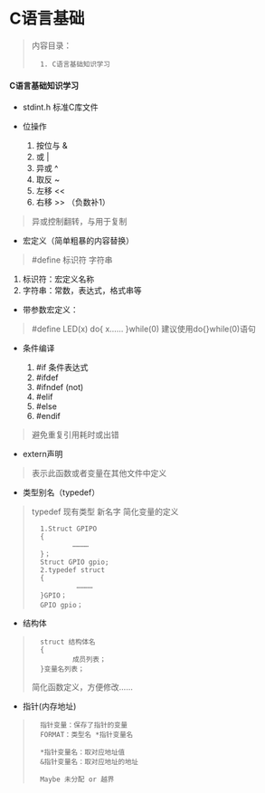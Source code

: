 <!--
 * @Date: 2024-05-31
 * @LastEditors: GoKo-Son626
 * @LastEditTime: 2024-06-15
 * @FilePath: \STM32_Study\基础篇\5.C语言基础.md
 * @Description: 
-->

# C语言基础

> 内容目录：
>
>       1. C语言基础知识学习

#### C语言基础知识学习

- stdint.h 标准C库文件

- 位操作
    1. 按位与 &
    2. 或 |
    3. 异或 ^
    4. 取反 ~
    5. 左移 << 
    6. 右移 >> （负数补1）
> 异或控制翻转，与用于复制

- 宏定义（简单粗暴的内容替换）
> #define 标识符 字符串
   1. 标识符：宏定义名称
   2. 字符串：常数，表达式，格式串等

- 带参数宏定义：
> #define LED(x) do{
>               x……
>       }while(0)
> 建议使用do{}while(0)语句

- 条件编译

    1. #if 条件表达式
    2. #ifdef
    3. #ifndef (not)
    4. #elif
    5. #else
    6. #endif
> 避免重复引用耗时或出错

- extern声明
> 表示此函数或者变量在其他文件中定义

- 类型别名（typedef）
> typedef 现有类型 新名字
> 简化变量的定义
> 
>       1.Struct GPIPO
>       {
>               …………
>       }；
>       Struct GPIO gpio;
>       2.typedef struct
>       {
>                …………
>       }GPIO；
>       GPIO gpio；

- 结构体
>       struct 结构体名
>       {
>               成员列表；
>       }变量名列表；
>   
> 简化函数定义，方便修改……

- 指针(内存地址)
  
>       指针变量：保存了指针的变量
>       FORMAT：类型名 *指针变量名
>         
>       *指针变量名：取对应地址值
>       &指针变量名：取对应地址的地址
>       
>       Maybe 未分配 or 越界
